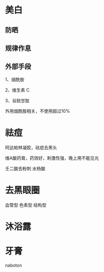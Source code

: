 
# 美白

## 防晒

## 规律作息

## 外部手段

1、烟酰胺

2、维生素 C

3、谷胱甘肽

外用烟酰胺相关，不使用超过10%


# 祛痘
阿达帕林凝胶，祛痘去黑头

维A酸药膏，药效好，刺激性强，晚上用不能见光

壬二酸去粉刺
水杨酸

# 去黑眼圈
血管型
色素型
结构型

# 沐浴露

# 牙膏
naboton